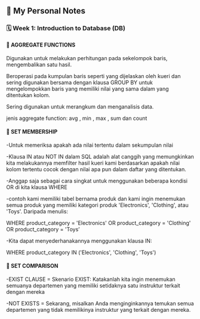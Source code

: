 ## 📘 My Personal Notes

### 🗓️ Week 1: Introduction to Database (DB)

#### 📍 AGGREGATE FUNCTIONS

Digunakan untuk melakukan perhitungan pada sekelompok baris,
mengembalikan satu hasil.

Beroperasi pada kumpulan baris seperti yang dijelaskan oleh kueri dan
sering digunakan bersama dengan klausa GROUP BY
untuk mengelompokkan baris yang memiliki nilai yang sama dalam yang ditentukan
kolom.

Sering digunakan untuk merangkum dan menganalisis data.

jenis aggregate function: avg , min , max , sum dan count

#### 📍 SET MEMBERSHIP

-Untuk memeriksa apakah ada nilai tertentu dalam sekumpulan nilai

-Klausa IN atau NOT IN dalam SQL adalah alat canggih yang memungkinkan kita melakukannya
memfilter hasil kueri kami berdasarkan apakah nilai kolom tertentu
cocok dengan nilai apa pun dalam daftar yang ditentukan.

-Anggap saja sebagai cara singkat untuk menggunakan beberapa kondisi OR di kita
klausa WHERE

-contoh kami memiliki tabel bernama produk dan kami ingin menemukan semua produk
yang memiliki kategori produk 'Electronics', 'Clothing', atau 'Toys'.
Daripada menulis:

WHERE product_category = 'Electronics' OR product_category = 'Clothing' OR
product_category = 'Toys’

-Kita dapat menyederhanakannya menggunakan klausa IN:

WHERE product_category IN ('Electronics', 'Clothing', 'Toys')


#### 📍 SET COMPARISON

-EXIST CLAUSE = Skenario EXIST: Katakanlah kita ingin menemukan semuanya
departemen yang memiliki setidaknya satu instruktur
terkait dengan mereka

-NOT EXISTS = Sekarang, misalkan Anda menginginkannya
temukan semua departemen yang tidak memilikinya
instruktur yang terkait dengan mereka.

